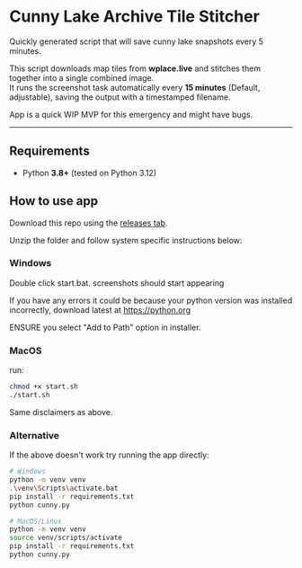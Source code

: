 # Cunny Lake Archive Tile Stitcher

Quickly generated script that will save cunny lake snapshots every 5 minutes.

This script downloads map tiles from **wplace.live** and stitches them together into a single combined image.  
It runs the screenshot task automatically every **15 minutes** (Default, adjustable), saving the output with a timestamped filename.


App is a quick WIP MVP for this emergency and might have bugs.

---

## Requirements
- Python **3.8+** (tested on Python 3.12)

## How to use app

Download this repo using the [releases tab](https://github.com/atharray/cunny-lake-archive/releases).

Unzip the folder and follow system specific instructions below:

### Windows

Double click start.bat. screenshots should start appearing

If you have any errors it could be because your python version was installed incorrectly, download latest at https://python.org

ENSURE you select "Add to Path" option in installer.

### MacOS

run:

```bash
chmod +x start.sh
./start.sh
```

Same disclaimers as above.


### Alternative

If the above doesn't work try running the app directly:

```bash
# Windows
python -m venv venv
.\venv\Scripts\activate.bat
pip install -r requirements.txt
python cunny.py
```

```bash
# MacOS/Linux
python -m venv venv
source venv/scripts/activate
pip install -r requirements.txt
python cunny.py
```

